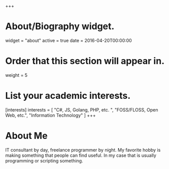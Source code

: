 +++
# About/Biography widget.
widget = "about"
active = true
date = 2016-04-20T00:00:00

# Order that this section will appear in.
weight = 5

# List your academic interests.
[interests]
  interests = [
    "C#, JS, Golang, PHP, etc. ",
    "FOSS/FLOSS, Open Web, etc.",
    "Information Technology"
  ]
+++

# About Me

IT consultant by day, freelance programmer by night. My favorite hobby is making something that people can find useful. In my case that is usually programming or scripting something.


